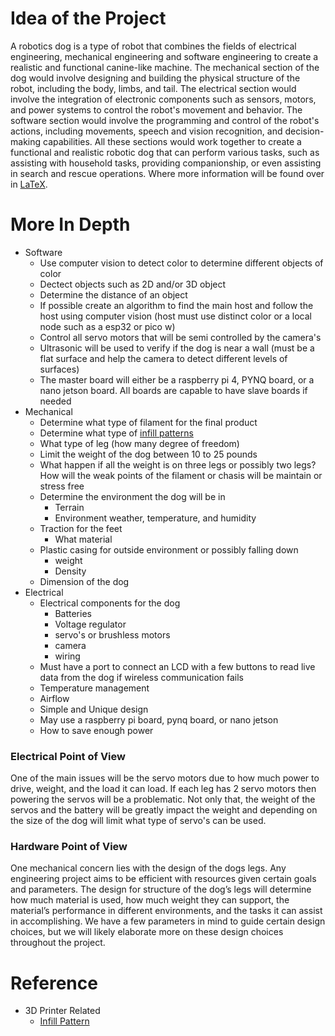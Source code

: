 # Idea of the Project

A robotics dog is a type of robot that combines the fields of electrical engineering, mechanical engineering and software engineering to create a realistic and functional canine-like machine. The mechanical section of the dog would involve designing and building the physical structure of the robot, including the body, limbs, and tail. The electrical section would involve the integration of electronic components such as sensors, motors, and power systems to control the robot's movement and behavior. The software section would involve the programming and control of the robot's actions, including movements, speech and vision recognition, and decision-making capabilities. All these sections would work together to create a functional and realistic robotic dog that can perform various tasks, such as assisting with household tasks, providing companionship, or even assisting in search and rescue operations. Where more information will be found over in [LaTeX](https://www.overleaf.com/7552569246fycsxpckjfby).

# More In Depth

- Software
  - Use computer vision to detect color to determine different objects of color
  - Dectect objects such as 2D and/or 3D object 
  - Determine the distance of an object
  - If possible create an algorithm to find the main host and follow the host using computer vision (host must use distinct color or a local node such as a esp32 or pico w)
  - Control all servo motors that will be semi controlled by the camera's
  - Ultrasonic will be used to verify if the dog is near a wall (must be a flat surface and help the camera to detect different levels of surfaces)
  - The master board will either be a raspberry pi 4, PYNQ board, or a nano jetson board. All boards are capable to have slave boards if needed
- Mechanical
  - Determine what type of filament for the final product
  - Determine what type of [infill patterns](https://all3dp.com/2/cura-infill-patterns-all-you-need-to-know/)
  - What type of leg (how many degree of freedom)
  - Limit the weight of the dog between 10 to 25 pounds
  - What happen if all the weight is on three legs or possibly two legs? How will the weak points of the filament or chasis will be maintain or stress free
  - Determine the environment the dog will be in
    - Terrain
    - Environment weather, temperature, and humidity
  - Traction for the feet
    - What material
  - Plastic casing for outside environment or possibly falling down 
    - weight
    - Density
  - Dimension of the dog
- Electrical
  - Electrical components for the dog
    - Batteries
    - Voltage regulator
    - servo's or brushless motors
    - camera
    - wiring
  - Must have a port to connect an LCD with a few buttons to read live data from the dog if wireless communication fails
  - Temperature management
  - Airflow
  - Simple and Unique design
  - May use a raspberry pi board, pynq board, or nano jetson
  - How to save enough power 
  

### Electrical Point of View

One of the main issues will be the servo motors due to how much power to drive, weight, and the load it can load. If each leg has 2 servo motors then powering the servos will be a problematic. Not only that, the weight of the servos and the battery will be greatly impact the weight and depending on the size of the dog will limit what type of servo's can be used. 



### Hardware Point of View

One mechanical concern lies with the design of the dogs legs. Any engineering project aims to be efficient with resources given certain goals and parameters. The design for structure of the dog’s legs will determine how much material is used, how much weight they can support, the material’s performance in different environments, and the tasks it can assist in accomplishing. We have a few parameters in mind to guide certain design choices, but we will likely elaborate more on these design choices throughout the project. 

# Reference
- 3D Printer Related
  - [Infill Pattern](https://all3dp.com/2/cura-infill-patterns-all-you-need-to-know/)

